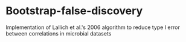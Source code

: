 # Bootstrap-false-discovery
Implementation of Lallich et al.'s 2006 algorithm to reduce type I error between correlations in microbial datasets
